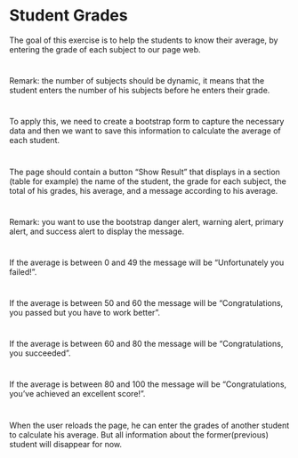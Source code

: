 # Student Grades
The goal of this exercise is to help the students to know their average, by entering the grade of each subject to our page web. 
#
Remark: the number of subjects should be dynamic, it means that the student enters the number of his subjects before he enters their grade.
#
To apply this, we need to create a bootstrap form to capture the necessary data and then we want to save this information to calculate the average of each student. 
#
The page should contain a button “Show Result” that displays in a section (table for example) the name of the student, the grade for each subject, the total of his grades, his average, and a message according to his average.
#
Remark: you want to use the bootstrap danger alert, warning alert, primary alert, and success alert  to display the message.
#
If the average is between 0 and 49 the message will be “Unfortunately you failed!”.
#
If the average is between 50 and 60 the message will be “Congratulations, you passed but you have to work better”.
#
If the average is between 60 and 80 the message will be “Congratulations, you succeeded”.
#
If the average is between 80 and 100 the message will be “Congratulations, you’ve achieved an excellent score!”.
#
When the user reloads the page, he can enter the grades of another student to calculate his average. But all information about the former(previous) student will disappear for now.
